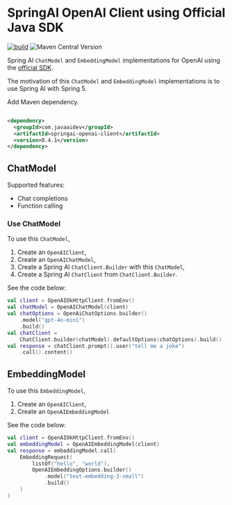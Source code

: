 # SpringAI OpenAI Client using Official Java SDK

[![build](https://github.com/JavaAIDev/springai-openai-client/actions/workflows/build.yaml/badge.svg)](https://github.com/JavaAIDev/springai-openai-client/actions/workflows/build.yaml)
![Maven Central Version](https://img.shields.io/maven-central/v/com.javaaidev/springai-openai-client)

Spring AI `ChatModel` and `EmbeddingModel` implementations for OpenAI using
the [official SDK](https://github.com/openai/openai-java).

The motivation of this `ChatModel` and `EmbeddingModel` implementations is to use Spring AI with
Spring 5.

Add Maven dependency.

```xml

<dependency>
  <groupId>com.javaaidev</groupId>
  <artifactId>springai-openai-client</artifactId>
  <version>0.4.1</version>
</dependency>
```

## ChatModel

Supported features:

- Chat completions
- Function calling

### Use ChatModel

To use this `ChatModel`,

1. Create an `OpenAIClient`,
2. Create an `OpenAIChatModel`,
3. Create a Spring AI `ChatClient.Builder` with this `ChatModel`,
4. Create a Spring AI `ChatClient` from `ChatClient.Builder`.

See the code below:

```kotlin
val client = OpenAIOkHttpClient.fromEnv()
val chatModel = OpenAIChatModel(client)
val chatOptions = OpenAiChatOptions.builder()
    .model("gpt-4o-mini")
    .build()
val chatClient =
    ChatClient.builder(chatModel).defaultOptions(chatOptions).build()
val response = chatClient.prompt().user("tell me a joke")
    .call().content()
```

## EmbeddingModel

To use this `EmbeddingModel`,

1. Create an `OpenAIClient`,
2. Create an `OpenAIEmbeddingModel`

See the code below:

```kotlin
val client = OpenAIOkHttpClient.fromEnv()
val embeddingModel = OpenAIEmbeddingModel(client)
val response = embeddingModel.call(
    EmbeddingRequest(
        listOf("hello", "world"),
        OpenAIEmbeddingOptions.builder()
            .model("text-embedding-3-small")
            .build()
    )
)
```

